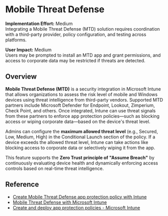 # Mobile Threat Defense

**Implementation Effort:** Medium  
Integrating a Mobile Threat Defense (MTD) solution requires coordination with a third-party provider, policy configuration, and testing across platforms.

**User Impact:** Medium  
Users may be prompted to install an MTD app and grant permissions, and access to corporate data may be restricted if threats are detected.

## Overview

**Mobile Threat Defense (MTD)** is a security integration in Microsoft Intune that allows organizations to assess the risk level of mobile and Windows devices using threat intelligence from third-party vendors. Supported MTD partners include Microsoft Defender for Endpoint, Lookout, Zimperium, Check Point, and others. Once integrated, Intune can use threat signals from these partners to enforce app protection policies—such as blocking access or wiping corporate data—based on the device's threat level.

Admins can configure the **maximum allowed threat level** (e.g., Secured, Low, Medium, High) in the Conditional Launch section of the policy. If a device exceeds the allowed threat level, Intune can take actions like blocking access to corporate data or selectively wiping it from the app.

This feature supports the **Zero Trust principle of "Assume Breach"** by continuously evaluating device health and dynamically enforcing access controls based on real-time threat intelligence.

## Reference

- [Create Mobile Threat Defense app protection policy with Intune](https://learn.microsoft.com/en-us/intune/intune-service/protect/mtd-app-protection-policy)
- [Mobile Threat Defense with Microsoft Intune](https://learn.microsoft.com/en-us/intune/intune-service/protect/mobile-threat-defense)
- [Create and deploy app protection policies - Microsoft Intune](https://learn.microsoft.com/en-us/intune/intune-service/apps/app-protection-policies)
